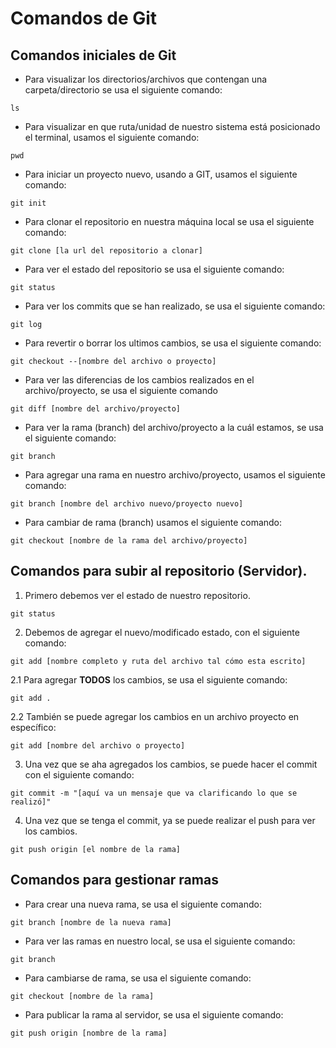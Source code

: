 # Comandos de Git
## Comandos iniciales de Git
+ Para visualizar los directorios/archivos que contengan una carpeta/directorio se usa el siguiente comando:
```Shell
ls
```

+ Para visualizar en que ruta/unidad de nuestro sistema está posicionado el terminal, usamos el siguiente comando:
```Shell
pwd
```

+ Para iniciar un proyecto nuevo, usando a GIT, usamos el siguiente comando:
```Shell
git init
```

+ Para clonar el repositorio en nuestra máquina local se usa el siguiente comando:
```Shell
git clone [la url del repositorio a clonar]
```

+ Para ver el estado del repositorio se usa el siguiente comando:
```Shell
git status
```

+ Para ver los commits que se han realizado, se usa el siguiente comando:
```Shell
git log
```

+ Para revertir o borrar los ultimos cambios, se usa el siguiente comando:
```Shell
git checkout --[nombre del archivo o proyecto]
```

+ Para ver las diferencias de los cambios realizados en el archivo/proyecto, se usa el siguiente comando
```Shell
git diff [nombre del archivo/proyecto]
```

+ Para ver la rama (branch) del archivo/proyecto a la cuál estamos, se usa el siguiente comando:
```Shell
git branch
```

+ Para agregar una rama en nuestro archivo/proyecto, usamos el siguiente comando:
```Shell
git branch [nombre del archivo nuevo/proyecto nuevo]
```

+ Para cambiar de rama (branch) usamos el siguiente comando:
```Shell
git checkout [nombre de la rama del archivo/proyecto]
```

## Comandos para subir al repositorio (Servidor).
1. Primero debemos ver el estado de nuestro repositorio.
```Shell
git status
```

2. Debemos de agregar el nuevo/modificado estado, con el siguiente comando:
```Shell
git add [nombre completo y ruta del archivo tal cómo esta escrito]
```

2.1 Para agregar **TODOS** los cambios, se usa el siguiente comando:
```Shell
git add .
```

2.2 También se puede agregar los cambios en un archivo proyecto en específico:
```Shell
git add [nombre del archivo o proyecto]
```

3. Una vez que se aha agregados los cambios, se puede hacer el commit con el siguiente comando:
```Shell
git commit -m "[aquí va un mensaje que va clarificando lo que se realizó]"
```

4. Una vez que se tenga el commit, ya se puede realizar el push para ver los cambios.
```Shell
git push origin [el nombre de la rama]
```

## Comandos para gestionar ramas
+ Para crear una nueva rama, se usa el siguiente comando:
```Shell
git branch [nombre de la nueva rama]
```

+ Para ver las ramas en nuestro local, se usa el siguiente comando:
```Shell
git branch
```

+ Para cambiarse de rama, se usa el siguiente comando:
```Shell
git checkout [nombre de la rama]
```

+ Para publicar la rama al servidor, se usa el siguiente comando:
```Shell
git push origin [nombre de la rama]
```
